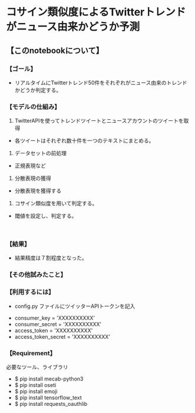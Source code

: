 # コサイン類似度によるTwitterトレンドがニュース由来かどうか予測

## 【このnotebookについて】


### 【ゴール】
+ リアルタイムにTwitterトレンド50件をそれぞれがニュース由来のトレンドかどうか判定する。

### 【モデルの仕組み】
1. TwitterAPIを使ってトレンドツイートとニュースアカウントのツイートを取得  
 + 各ツイートはそれぞれ数十件を一つのテキストにまとめる。
1. データセットの前処理
 + 正規表現など
1. 分散表現の獲得
 + 分散表現を獲得する
1. コサイン類似度を用いて判定する。
 + 閾値を設定し、判定する。
<br/>

### 【結果】
+ 結果精度は７割程度となった。

### 【その他試みたこと】


### 【利用するには】
+ config.py ファイルにツイッターAPIトークンを記入

- consumer_key = 'XXXXXXXXXX' <br>
- consumer_secret = 'XXXXXXXXXX' <br>
- access_token = 'XXXXXXXXXX'<br>
- access_token_secret = 'XXXXXXXXXX'<br>

### 【Requirement】
必要なツール、ライブラリ
+ $ pip install mecab-python3
+ $ pip install oseti
+ $ pip install emoji
+ $ pip install tensorflow_text
+ $ pip install requests_oauthlib
